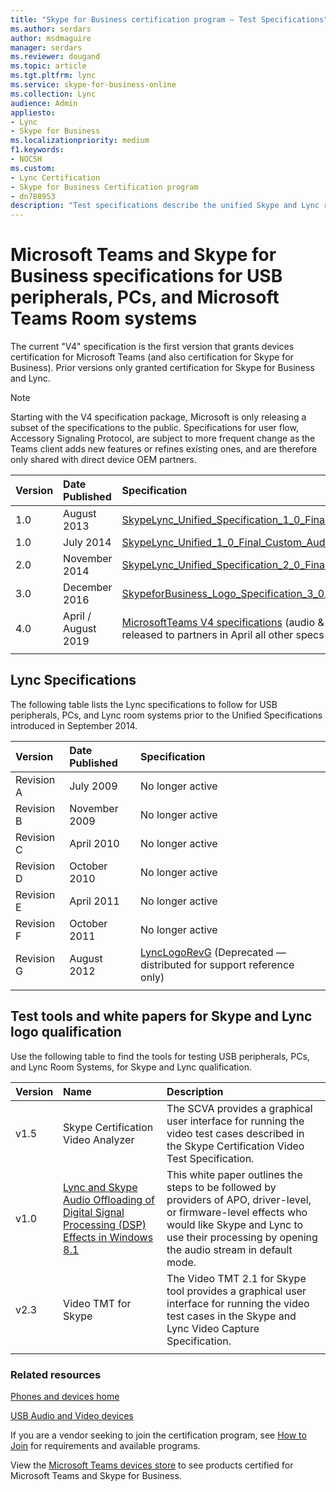 ```yaml
---
title: "Skype for Business certification program — Test Specifications"
ms.author: serdars
author: msdmaguire
manager: serdars
ms.reviewer: dougand
ms.topic: article
ms.tgt.pltfrm: lync
ms.service: skype-for-business-online
ms.collection: Lync
audience: Admin
appliesto:
- Lync
- Skype for Business
ms.localizationpriority: medium
f1.keywords:
- NOCSH
ms.custom:
- Lync Certification
- Skype for Business Certification program
- dn788953
description: "Test specifications describe the unified Skype and Lync requirements for USB peripherals, PCs, and Lync room systems, plus links to test tools and white papers."
---
```


# Microsoft Teams and Skype for Business specifications for USB peripherals, PCs, and Microsoft Teams Room systems

The current "V4" specification is the first version that grants devices certification for Microsoft Teams (and also certification for Skype for Business). Prior versions only granted certification for Skype for Business and Lync.

> [!NOTE]
> Starting with the V4 specification package, Microsoft is only releasing a subset of the specifications to the public. Specifications for user flow, Accessory Signaling Protocol, are subject to more frequent change as the Teams client adds new features or refines existing ones, and are therefore only shared with direct device OEM partners.

|Version  |Date Published  |Specification  |
|:---------|:---------|:---------|
|1.0     |August 2013| [SkypeLync_Unified_Specification_1_0_Final.zip](https://download.microsoft.com/download/0/8/7/087ECA26-58AF-41CA-BD1B-8F12BB85E179/SkypeLync_Unified_Specification_1_0_Final.zip)|
|1.0     |July 2014|[SkypeLync_Unified_1_0_Final_Custom_Audio_Processing.zip](https://download.microsoft.com/download/A/3/E/A3E43918-F8D5-467A-98B1-475F304FC53D/SkypeLync_Unified_1_0_Final_Custom_Audio_Processing.zip)|
|2.0     |November 2014|[SkypeLync_Unified_Specification_2_0_Final.zip](https://download.microsoft.com/download/1/D/0/1D0E0CEB-2B30-4303-B3B2-70E331491FB1/Skype_Lync_Unified_Specifications_V2.zip)|
|3.0 |December 2016 |[SkypeforBusiness_Logo_Specification_3_0.zip](https://download.microsoft.com/download/E/1/0/E108B62D-C15D-4C45-874F-42E785B10B99/SkypeforBusiness_Logo_3_0.zip) |
|4.0 |April / August 2019 |[MicrosoftTeams V4 specifications](https://download.microsoft.com/download/9/f/6/9f63c68d-817b-40ff-935c-9dd8b74cb07d/V4%20Release.zip)  (audio & video were released to partners in April all other specs released August)|
| | | |

## Lync Specifications

The following table lists the Lync specifications to follow for USB peripherals, PCs, and Lync room systems prior to the Unified Specifications introduced in September 2014.

|Version  |Date Published  |Specification  |
|:----|:---|:---|
|Revision A |July 2009| No longer active |
|Revision B |November 2009|No longer active |
|Revision C |April 2010| No longer active |
|Revision D |October 2010| No longer active |
|Revision E     |April 2011 | No longer active |
|Revision F|October 2011|No longer active |
|Revision G |August 2012|[LyncLogoRevG](https://download.microsoft.com/download/3/0/6/306D68D9-6D56-4ECD-A0CD-143431419290/LyncLogoRevG_H264Encoding.zip) (Deprecated — distributed for support reference only) |
|      |         |         |

## Test tools and white papers for Skype and Lync logo qualification

Use the following table to find the tools for testing USB peripherals, PCs, and Lync Room Systems, for Skype and Lync qualification.</p>

|Version  |Name  |Description  |
|:---------|:---------|:---------|
|v1.5 |Skype Certification Video Analyzer |The SCVA provides a graphical user interface for running the video test cases described in the Skype Certification Video Test Specification.|
|v1.0|[Lync and Skype Audio Offloading of Digital Signal Processing (DSP) Effects in Windows 8.1](https://download.microsoft.com/download/7/C/1/7C1C33EC-748A-477D-B250-6D90A0E0AA08/Lync%20and%20Skype%20Audio%20Offloading%20of%20Digital%20Signal%20Processing%20Effects%20in%20Windows%208-1.pdf) |This white paper outlines the steps to be followed by providers of APO, driver-level, or firmware-level effects who would like Skype and Lync to use their processing by opening the audio stream in default mode.|
|v2.3 | Video TMT for Skype |The Video TMT 2.1 for Skype tool provides a graphical user interface for running the video test cases in the Skype and Lync Video Capture Specification. | 
|      |         |         |

### Related resources

[Phones and devices home](devices-ip-phones.md)

[USB Audio and Video devices](devices-usb-devices.md)

If you are a vendor seeking to join the certification program, see [How to Join](how-to-join.md) for requirements and available programs.

View the [Microsoft Teams devices store](https://products.office.com/microsoft-teams/across-devices/devices) to see products certified for Microsoft Teams and Skype for Business.
